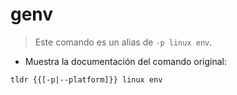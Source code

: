 # genv

> Este comando es un alias de `-p linux env`.

- Muestra la documentación del comando original:

`tldr {{[-p|--platform]}} linux env`
